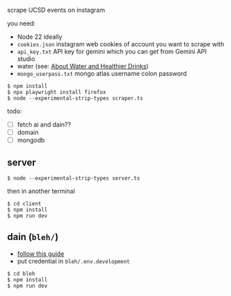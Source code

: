 scrape UCSD events on instagram

you need:

- Node 22 ideally
- `cookies.json` instagram web cookies of account you want to scrape with
- `api_key.txt` API key for gemini which you can get from Gemini API studio
- water (see: [About Water and Healthier Drinks](https://www.cdc.gov/healthy-weight-growth/water-healthy-drinks/index.html))
- `mongo_userpass.txt` mongo atlas username colon password

```shell
$ npm install
$ npx playwright install firefox
$ node --experimental-strip-types scraper.ts
```

todo:

- [ ] fetch ai and dain??
- [ ] domain
- [ ] mongodb

## server

```shell
$ node --experimental-strip-types server.ts
```

then in another terminal

```shell
$ cd client
$ npm install
$ npm run dev
```

## dain (`bleh/`)

- [follow this guide](https://lahacks-docs.dain.org/docs/getting-started/introduction)
- put credential in `bleh/.env.development`

```shell
$ cd bleh
$ npm install
$ npm run dev
```
